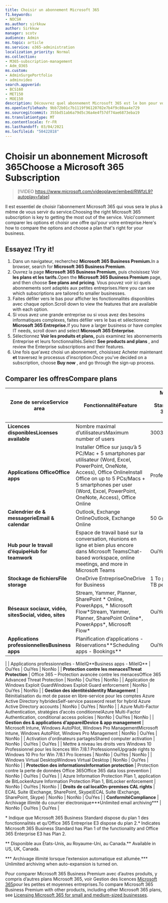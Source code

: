 ```yaml
---
title: Choisir un abonnement Microsoft 365
f1.keywords:
- NOCSH
ms.author: sirkkuw
author: Sirkkuw
manager: scotv
audience: Admin
ms.topic: article
ms.service: o365-administration
localization_priority: Normal
ms.collection:
- M365-subscription-management
- Adm_O365
ms.custom:
- AdminSurgePortfolio
- adminvideo
search.appverid:
- BCS160
- MET150
- MOE150
description: Découvrez quel abonnement Microsoft 365 est le bon pour votre organisation.
ms.openlocfilehash: 9bb72b01c7b1119f96120702e7b4f9c80aa4e729
ms.sourcegitcommit: 355bd51ab6a79d5c36a4e4f57df74ae6873eba19
ms.translationtype: MT
ms.contentlocale: fr-FR
ms.lasthandoff: 03/04/2021
ms.locfileid: "50422818"
---
```

# <a name="choose-a-microsoft-365-subscription"></a><span data-ttu-id="8caf0-103">Choisir un abonnement Microsoft 365</span><span class="sxs-lookup"><span data-stu-id="8caf0-103">Choose a Microsoft 365 Subscription</span></span>

> [!VIDEO https://www.microsoft.com/videoplayer/embed/RWfzL9?autoplay=false]

<span data-ttu-id="8caf0-104">Il est essentiel de choisir l’abonnement Microsoft 365 qui vous sera le plus à même de vous servir du service.</span><span class="sxs-lookup"><span data-stu-id="8caf0-104">Choosing the right Microsoft 365 subscription is key to getting the most out of the service.</span></span> <span data-ttu-id="8caf0-105">Voici&#39;comment comparer les options et choisir une offre qui&#39;pour votre entreprise.</span><span class="sxs-lookup"><span data-stu-id="8caf0-105">Here&#39;s how to compare the options and choose a plan that&#39;s right for your business.</span></span>

## <a name="try-it"></a><span data-ttu-id="8caf0-106">Essayez !</span><span class="sxs-lookup"><span data-stu-id="8caf0-106">Try it!</span></span>

1. <span data-ttu-id="8caf0-107">Dans un navigateur, recherchez **Microsoft 365 Business Premium.**</span><span class="sxs-lookup"><span data-stu-id="8caf0-107">In a browser, search for  **Microsoft 365 Business Premium**.</span></span>
2. <span data-ttu-id="8caf0-108">Ouvrez la page **Microsoft 365 Business Premium,** puis choisissez Voir **les plans et les tarifs.**</span><span class="sxs-lookup"><span data-stu-id="8caf0-108">Open the  **Microsoft 365 Business Premium**  page, and then choose  **See plans and pricing**.</span></span> <span data-ttu-id="8caf0-109">Vous pouvez voir ici quels abonnements sont adaptés aux petites entreprises.</span><span class="sxs-lookup"><span data-stu-id="8caf0-109">Here you can see which subscriptions are tailored to smaller businesses.</span></span>
3. <span data-ttu-id="8caf0-110">Faites défiler vers le bas pour afficher les fonctionnalités disponibles avec chaque option.</span><span class="sxs-lookup"><span data-stu-id="8caf0-110">Scroll down to view the features that are available with each option.</span></span>
4. <span data-ttu-id="8caf0-111">Si vous avez une grande entreprise ou si vous avez des besoins informatiques complexes, faites défiler vers le bas et sélectionnez **Microsoft 365 Entreprise.**</span><span class="sxs-lookup"><span data-stu-id="8caf0-111">If you have a larger business or have complex IT needs, scroll down and select  **Microsoft 365 Enterprise**.</span></span>
5. <span data-ttu-id="8caf0-112">Sélectionnez  **Voir les produits et plans,** puis examinez les abonnements Entreprise et leurs fonctionnalités.</span><span class="sxs-lookup"><span data-stu-id="8caf0-112">Select  **See products and plans** , and review the Enterprise subscriptions and their features.</span></span>
6. <span data-ttu-id="8caf0-113">Une fois que&#39;avez choisi un abonnement, choisissez Acheter maintenant  **et** traversez le processus d’inscription.</span><span class="sxs-lookup"><span data-stu-id="8caf0-113">Once you&#39;ve decided on a subscription, choose  **Buy now** , and go through the sign-up process.</span></span>

## <a name="compare-plans"></a><span data-ttu-id="8caf0-114">Comparer les offres</span><span class="sxs-lookup"><span data-stu-id="8caf0-114">Compare plans</span></span>

| <span data-ttu-id="8caf0-115">**Zone de service**</span><span class="sxs-lookup"><span data-stu-id="8caf0-115">**Service area**</span></span> | <span data-ttu-id="8caf0-116">**Fonctionnalité**</span><span class="sxs-lookup"><span data-stu-id="8caf0-116">**Feature**</span></span> | <span data-ttu-id="8caf0-117">**Microsoft 365 Business Standard**</span><span class="sxs-lookup"><span data-stu-id="8caf0-117">**Microsoft 365 Business Standard**</span></span> | <span data-ttu-id="8caf0-118">**Microsoft 365 Business Premium**</span><span class="sxs-lookup"><span data-stu-id="8caf0-118">**Microsoft 365 Business Premium**</span></span> | <span data-ttu-id="8caf0-119">**Office 365 Entreprise E3**</span><span class="sxs-lookup"><span data-stu-id="8caf0-119">**Office 365 Enterprise E3**</span></span> |
| --- | --- | --- | --- | --- |
| <span data-ttu-id="8caf0-120">**Licences disponibles**</span><span class="sxs-lookup"><span data-stu-id="8caf0-120">**Licenses available**</span></span> | <span data-ttu-id="8caf0-121">Nombre maximal d’utilisateurs</span><span class="sxs-lookup"><span data-stu-id="8caf0-121">Maximum number of users</span></span> | <span data-ttu-id="8caf0-122">300</span><span class="sxs-lookup"><span data-stu-id="8caf0-122">300</span></span> | <span data-ttu-id="8caf0-123">300</span><span class="sxs-lookup"><span data-stu-id="8caf0-123">300</span></span> | <span data-ttu-id="8caf0-124">Illimité</span><span class="sxs-lookup"><span data-stu-id="8caf0-124">Unlimited</span></span> |
| <span data-ttu-id="8caf0-125">**Applications Office**</span><span class="sxs-lookup"><span data-stu-id="8caf0-125">**Office apps**</span></span> | <span data-ttu-id="8caf0-126">Installer Office sur jusqu’à 5 PC/Mac + 5 smartphones par utilisateur (Word, Excel, PowerPoint, OneNote, Access), Office Online</span><span class="sxs-lookup"><span data-stu-id="8caf0-126">Install Office on up to 5 PCs/Macs + 5 smartphones per user (Word, Excel, PowerPoint, OneNote, Access), Office Online</span></span> | <span data-ttu-id="8caf0-127">Professionnel</span><span class="sxs-lookup"><span data-stu-id="8caf0-127">Business</span></span> | <span data-ttu-id="8caf0-128">Professionnel</span><span class="sxs-lookup"><span data-stu-id="8caf0-128">Business</span></span> | <span data-ttu-id="8caf0-129">ProPlus</span><span class="sxs-lookup"><span data-stu-id="8caf0-129">ProPlus</span></span> |
| <span data-ttu-id="8caf0-130">**Calendrier de &amp; messagerie**</span><span class="sxs-lookup"><span data-stu-id="8caf0-130">**Email &amp; calendar**</span></span> | <span data-ttu-id="8caf0-131">Outlook, Exchange Online</span><span class="sxs-lookup"><span data-stu-id="8caf0-131">Outlook, Exchange Online</span></span> | <span data-ttu-id="8caf0-132">50 Go</span><span class="sxs-lookup"><span data-stu-id="8caf0-132">50 GB</span></span> | <span data-ttu-id="8caf0-133">50 Go</span><span class="sxs-lookup"><span data-stu-id="8caf0-133">50 GB</span></span> | <span data-ttu-id="8caf0-134">100 Go</span><span class="sxs-lookup"><span data-stu-id="8caf0-134">100 GB</span></span> |
| <span data-ttu-id="8caf0-135">**Hub pour le travail d’équipe**</span><span class="sxs-lookup"><span data-stu-id="8caf0-135">**Hub for teamwork**</span></span> | <span data-ttu-id="8caf0-136">Espace de travail basé sur la conversation, réunions en ligne et bien plus encore dans Microsoft Teams</span><span class="sxs-lookup"><span data-stu-id="8caf0-136">Chat-based workspace, online meetings, and more in Microsoft Teams</span></span> | <span data-ttu-id="8caf0-137">Oui</span><span class="sxs-lookup"><span data-stu-id="8caf0-137">Yes</span></span> | <span data-ttu-id="8caf0-138">Oui</span><span class="sxs-lookup"><span data-stu-id="8caf0-138">Yes</span></span> | <span data-ttu-id="8caf0-139">Oui</span><span class="sxs-lookup"><span data-stu-id="8caf0-139">Yes</span></span> |
| <span data-ttu-id="8caf0-140">**Stockage de fichiers**</span><span class="sxs-lookup"><span data-stu-id="8caf0-140">**File storage**</span></span> | <span data-ttu-id="8caf0-141">OneDrive Entreprise</span><span class="sxs-lookup"><span data-stu-id="8caf0-141">OneDrive for Business</span></span> | <span data-ttu-id="8caf0-142">1 To par utilisateur</span><span class="sxs-lookup"><span data-stu-id="8caf0-142">1 TB per user</span></span> | <span data-ttu-id="8caf0-143">1 To par utilisateur</span><span class="sxs-lookup"><span data-stu-id="8caf0-143">1 TB per user</span></span> | <span data-ttu-id="8caf0-144">Illimité</span><span class="sxs-lookup"><span data-stu-id="8caf0-144">Unlimited</span></span> |
| <span data-ttu-id="8caf0-145">**Réseaux sociaux, vidéo, sites**</span><span class="sxs-lookup"><span data-stu-id="8caf0-145">**Social, video, sites**</span></span> | <span data-ttu-id="8caf0-146">Stream, Yammer, Planner, SharePoint \* Online, PowerApps, \* Microsoft Flow\*</span><span class="sxs-lookup"><span data-stu-id="8caf0-146">Stream, Yammer, Planner, SharePoint Online\*, PowerApps\*, Microsoft Flow\*</span></span> | <span data-ttu-id="8caf0-147">Oui</span><span class="sxs-lookup"><span data-stu-id="8caf0-147">Yes</span></span> | <span data-ttu-id="8caf0-148">Oui</span><span class="sxs-lookup"><span data-stu-id="8caf0-148">Yes</span></span> | <span data-ttu-id="8caf0-149">Oui</span><span class="sxs-lookup"><span data-stu-id="8caf0-149">Yes</span></span> |
| <span data-ttu-id="8caf0-150">**Applications professionnelles**</span><span class="sxs-lookup"><span data-stu-id="8caf0-150">**Business apps**</span></span> | <span data-ttu-id="8caf0-151">Planification d’applications - Réservations\*\*</span><span class="sxs-lookup"><span data-stu-id="8caf0-151">Scheduling apps - Bookings\*\*</span></span> | <span data-ttu-id="8caf0-152">Oui</span><span class="sxs-lookup"><span data-stu-id="8caf0-152">Yes</span></span> | <span data-ttu-id="8caf0-153">Oui</span><span class="sxs-lookup"><span data-stu-id="8caf0-153">Yes</span></span> | <span data-ttu-id="8caf0-154">Oui</span><span class="sxs-lookup"><span data-stu-id="8caf0-154">Yes</span></span> |
|
 | <span data-ttu-id="8caf0-155">Applications professionnelles - MileIQ\*\*</span><span class="sxs-lookup"><span data-stu-id="8caf0-155">Business apps - MileIQ\*\*</span></span> | <span data-ttu-id="8caf0-156">Oui</span><span class="sxs-lookup"><span data-stu-id="8caf0-156">Yes</span></span> | <span data-ttu-id="8caf0-157">Oui</span><span class="sxs-lookup"><span data-stu-id="8caf0-157">Yes</span></span> | <span data-ttu-id="8caf0-158">Non</span><span class="sxs-lookup"><span data-stu-id="8caf0-158">No</span></span> |
| <span data-ttu-id="8caf0-159">**Protection contre les menaces**</span><span class="sxs-lookup"><span data-stu-id="8caf0-159">**Threat Protection**</span></span> | <span data-ttu-id="8caf0-160">Office 365 – Protection avancée contre les menaces</span><span class="sxs-lookup"><span data-stu-id="8caf0-160">Office 365 Advanced Threat Protection</span></span> | <span data-ttu-id="8caf0-161">Non</span><span class="sxs-lookup"><span data-stu-id="8caf0-161">No</span></span> | <span data-ttu-id="8caf0-162">Oui</span><span class="sxs-lookup"><span data-stu-id="8caf0-162">Yes</span></span> | <span data-ttu-id="8caf0-163">Non</span><span class="sxs-lookup"><span data-stu-id="8caf0-163">No</span></span> |
 | <span data-ttu-id="8caf0-164">Application de Windows Exploit Guard</span><span class="sxs-lookup"><span data-stu-id="8caf0-164">Windows Exploit Guard enforcement</span></span> | <span data-ttu-id="8caf0-165">Non</span><span class="sxs-lookup"><span data-stu-id="8caf0-165">No</span></span> | <span data-ttu-id="8caf0-166">Oui</span><span class="sxs-lookup"><span data-stu-id="8caf0-166">Yes</span></span> | <span data-ttu-id="8caf0-167">Non</span><span class="sxs-lookup"><span data-stu-id="8caf0-167">No</span></span> |
| <span data-ttu-id="8caf0-168">**Gestion des identités**</span><span class="sxs-lookup"><span data-stu-id="8caf0-168">**Identity Management**</span></span> | <span data-ttu-id="8caf0-169">Réinitialisation du mot de passe en libre-service pour les comptes Azure Active Directory hybrides</span><span class="sxs-lookup"><span data-stu-id="8caf0-169">Self-service password reset for hybrid Azure Active Directory accounts</span></span> | <span data-ttu-id="8caf0-170">Non</span><span class="sxs-lookup"><span data-stu-id="8caf0-170">No</span></span> | <span data-ttu-id="8caf0-171">Oui</span><span class="sxs-lookup"><span data-stu-id="8caf0-171">Yes</span></span> | <span data-ttu-id="8caf0-172">Non</span><span class="sxs-lookup"><span data-stu-id="8caf0-172">No</span></span> |
 | <span data-ttu-id="8caf0-173">Azure Multi-Factor Authentication, stratégies d’accès conditionnel</span><span class="sxs-lookup"><span data-stu-id="8caf0-173">Azure Multi-Factor Authentication, conditional access policies</span></span> | <span data-ttu-id="8caf0-174">Non</span><span class="sxs-lookup"><span data-stu-id="8caf0-174">No</span></span> | <span data-ttu-id="8caf0-175">Oui</span><span class="sxs-lookup"><span data-stu-id="8caf0-175">Yes</span></span> | <span data-ttu-id="8caf0-176">Non</span><span class="sxs-lookup"><span data-stu-id="8caf0-176">No</span></span> |
| <span data-ttu-id="8caf0-177">**Gestion des &amp; applications d’appareil**</span><span class="sxs-lookup"><span data-stu-id="8caf0-177">**Device &amp; app management**</span></span> | <span data-ttu-id="8caf0-178">Microsoft Intune, Windows AutoPilot, Windows Pro Management</span><span class="sxs-lookup"><span data-stu-id="8caf0-178">Microsoft Intune, Windows AutoPilot, Windows Pro Management</span></span> | <span data-ttu-id="8caf0-179">Non</span><span class="sxs-lookup"><span data-stu-id="8caf0-179">No</span></span> | <span data-ttu-id="8caf0-180">Oui</span><span class="sxs-lookup"><span data-stu-id="8caf0-180">Yes</span></span> | <span data-ttu-id="8caf0-181">Non</span><span class="sxs-lookup"><span data-stu-id="8caf0-181">No</span></span> |
 | <span data-ttu-id="8caf0-182">Activation d'ordinateurs partagés</span><span class="sxs-lookup"><span data-stu-id="8caf0-182">Shared computer activation</span></span> | <span data-ttu-id="8caf0-183">Non</span><span class="sxs-lookup"><span data-stu-id="8caf0-183">No</span></span> | <span data-ttu-id="8caf0-184">Oui</span><span class="sxs-lookup"><span data-stu-id="8caf0-184">Yes</span></span> | <span data-ttu-id="8caf0-185">Oui</span><span class="sxs-lookup"><span data-stu-id="8caf0-185">Yes</span></span> |
 | <span data-ttu-id="8caf0-186">Mettre à niveau les droits vers Windows 10 Professionnel pour les licences Win 7/8.1 Professionnel</span><span class="sxs-lookup"><span data-stu-id="8caf0-186">Upgrade rights to Windows 10 Pro for Win 7/8.1 Pro licenses</span></span> | <span data-ttu-id="8caf0-187">Non</span><span class="sxs-lookup"><span data-stu-id="8caf0-187">No</span></span> | <span data-ttu-id="8caf0-188">Oui</span><span class="sxs-lookup"><span data-stu-id="8caf0-188">Yes</span></span> | <span data-ttu-id="8caf0-189">Non</span><span class="sxs-lookup"><span data-stu-id="8caf0-189">No</span></span> |
 | <span data-ttu-id="8caf0-190">Windows Virtual Desktop</span><span class="sxs-lookup"><span data-stu-id="8caf0-190">Windows Virtual Desktop</span></span> | <span data-ttu-id="8caf0-191">Non</span><span class="sxs-lookup"><span data-stu-id="8caf0-191">No</span></span> | <span data-ttu-id="8caf0-192">Oui</span><span class="sxs-lookup"><span data-stu-id="8caf0-192">Yes</span></span> | <span data-ttu-id="8caf0-193">Non</span><span class="sxs-lookup"><span data-stu-id="8caf0-193">No</span></span> |
| <span data-ttu-id="8caf0-194">**Protection des informations**</span><span class="sxs-lookup"><span data-stu-id="8caf0-194">**Information protection**</span></span> | <span data-ttu-id="8caf0-195">Protection contre la perte de données Office 365</span><span class="sxs-lookup"><span data-stu-id="8caf0-195">Office 365 data loss prevention</span></span> | <span data-ttu-id="8caf0-196">Non</span><span class="sxs-lookup"><span data-stu-id="8caf0-196">No</span></span> | <span data-ttu-id="8caf0-197">Oui</span><span class="sxs-lookup"><span data-stu-id="8caf0-197">Yes</span></span> | <span data-ttu-id="8caf0-198">Oui</span><span class="sxs-lookup"><span data-stu-id="8caf0-198">Yes</span></span> |
 | <span data-ttu-id="8caf0-199">Azure Information Protection Plan 1, application de BitLocker</span><span class="sxs-lookup"><span data-stu-id="8caf0-199">Azure Information Protection Plan 1, BitLocker enforcement</span></span> | <span data-ttu-id="8caf0-200">Non</span><span class="sxs-lookup"><span data-stu-id="8caf0-200">No</span></span> | <span data-ttu-id="8caf0-201">Oui</span><span class="sxs-lookup"><span data-stu-id="8caf0-201">Yes</span></span> | <span data-ttu-id="8caf0-202">Non</span><span class="sxs-lookup"><span data-stu-id="8caf0-202">No</span></span> |
| <span data-ttu-id="8caf0-203">**Droits de cal local**</span><span class="sxs-lookup"><span data-stu-id="8caf0-203">**On-premises CAL rights**</span></span> | <span data-ttu-id="8caf0-204">ECAL Suite (Exchange, SharePoint, Skype)</span><span class="sxs-lookup"><span data-stu-id="8caf0-204">ECAL Suite (Exchange, SharePoint, Skype)</span></span> | <span data-ttu-id="8caf0-205">Non</span><span class="sxs-lookup"><span data-stu-id="8caf0-205">No</span></span> | <span data-ttu-id="8caf0-206">Non</span><span class="sxs-lookup"><span data-stu-id="8caf0-206">No</span></span> | <span data-ttu-id="8caf0-207">Oui</span><span class="sxs-lookup"><span data-stu-id="8caf0-207">Yes</span></span> |
| <span data-ttu-id="8caf0-208">**Conformité**</span><span class="sxs-lookup"><span data-stu-id="8caf0-208">**Compliance**</span></span> | <span data-ttu-id="8caf0-209">Archivage illimité du courrier électronique\*\*\*</span><span class="sxs-lookup"><span data-stu-id="8caf0-209">Unlimited email archiving\*\*\*</span></span> | <span data-ttu-id="8caf0-210">Non</span><span class="sxs-lookup"><span data-stu-id="8caf0-210">No</span></span> | <span data-ttu-id="8caf0-211">Oui</span><span class="sxs-lookup"><span data-stu-id="8caf0-211">Yes</span></span> | <span data-ttu-id="8caf0-212">Oui</span><span class="sxs-lookup"><span data-stu-id="8caf0-212">Yes</span></span> |

<span data-ttu-id="8caf0-213">\* Indique que Microsoft 365 Business Standard dispose du plan 1 des fonctionnalités et qu’Office 365 Entreprise E3 dispose du plan 2.</span><span class="sxs-lookup"><span data-stu-id="8caf0-213">\* Indicates Microsoft 365 Business Standard has Plan 1 of the functionality and Office 365 Enterprise E3 has Plan 2.</span></span>

<span data-ttu-id="8caf0-214">\*\* Disponible aux États-Unis, au Royaume-Uni, au Canada.</span><span class="sxs-lookup"><span data-stu-id="8caf0-214">\*\* Available in US, UK, Canada.</span></span>

<span data-ttu-id="8caf0-215">\*\*\* Archivage illimité lorsque l’extension automatique est allumée.</span><span class="sxs-lookup"><span data-stu-id="8caf0-215">\*\*\* Unlimited archiving when auto-expansion is turned on.</span></span>

<span data-ttu-id="8caf0-216">Pour comparer Microsoft 365 Business Premium avec d’autres produits, y compris d’autres plans Microsoft 365, voir Gestion des licences [Microsoft 365](https://docs.microsoft.com/office365/servicedescriptions/microsoft-365-service-descriptions/licensing-microsoft-365-in-smb)pour les petites et moyennes entreprises.</span><span class="sxs-lookup"><span data-stu-id="8caf0-216">To compare Microsoft 365 Business Premium with other products, including other Microsoft 365 plans, see [Licensing Microsoft 365 for small and medium-sized businesses](https://docs.microsoft.com/office365/servicedescriptions/microsoft-365-service-descriptions/licensing-microsoft-365-in-smb).</span></span>